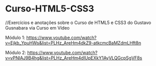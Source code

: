 # Curso-HTML5-CSS3

//Exercícios e anotações sobre o Curso de HTML5 e CSS3 do Gustavo Gusnabara via Curso em Vídeo

Módulo 1:
https://www.youtube.com/watch?v=Ejkb_YpuHWs&list=PLHz_AreHm4dkZ9-atkcmcBaMZdmLHft8n

Módulo 2:
https://www.youtube.com/watch?v=vPNIAJ9B4hg&list=PLHz_AreHm4dlUpEXkY1AyVLQGcpSgVF8s
